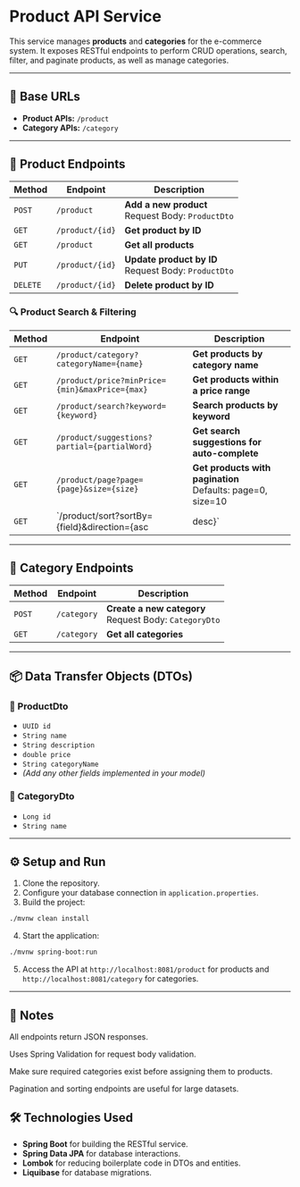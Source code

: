 # Product API Service

This service manages **products** and **categories** for the e-commerce system. It exposes RESTful endpoints to perform CRUD operations, search, filter, and paginate products, as well as manage categories.

---

## 📁 Base URLs

- **Product APIs:** `/product`
- **Category APIs:** `/category`

---

## 🚀 Product Endpoints

| Method   | Endpoint        | Description                                              |
| -------- | --------------- | -------------------------------------------------------- |
| `POST`   | `/product`      | **Add a new product** <br> Request Body: `ProductDto`    |
| `GET`    | `/product/{id}` | **Get product by ID**                                    |
| `GET`    | `/product`      | **Get all products**                                     |
| `PUT`    | `/product/{id}` | **Update product by ID** <br> Request Body: `ProductDto` |
| `DELETE` | `/product/{id}` | **Delete product by ID**                                 |

### 🔍 Product Search & Filtering

| Method | Endpoint                                                                     | Description                                                          |
| ------ | ---------------------------------------------------------------------------- | -------------------------------------------------------------------- |
| `GET`  | `/product/category?categoryName={name}`                                      | **Get products by category name**                                    |
| `GET`  | `/product/price?minPrice={min}&maxPrice={max}`                               | **Get products within a price range**                                |
| `GET`  | `/product/search?keyword={keyword}`                                          | **Search products by keyword**                                       |
| `GET`  | `/product/suggestions?partial={partialWord}`                                 | **Get search suggestions for auto-complete**                         |
| `GET`  | `/product/page?page={page}&size={size}`                                      | **Get products with pagination** <br> Defaults: page=0, size=10      |
| `GET`  | `/product/sort?sortBy={field}&direction={asc|desc}`                          | **Sort products by field** <br> Defaults: sortBy=name, direction=asc |


---

## 📂 Category Endpoints

| Method | Endpoint    | Description                                                |
| ------ | ----------- | ---------------------------------------------------------- |
| `POST` | `/category` | **Create a new category** <br> Request Body: `CategoryDto` |
| `GET`  | `/category` | **Get all categories**                                     |

---

## 📦 Data Transfer Objects (DTOs)

### 🛒 ProductDto

- `UUID id`
- `String name`
- `String description`
- `double price`
- `String categoryName`
- _(Add any other fields implemented in your model)_

### 📑 CategoryDto

- `Long id`
- `String name`

---

## ⚙️ Setup and Run

1. Clone the repository.
2. Configure your database connection in `application.properties`.
3. Build the project:

```bash
./mvnw clean install
```

4. Start the application:

```bash
./mvnw spring-boot:run
```

5. Access the API at `http://localhost:8081/product` for products and `http://localhost:8081/category` for categories.

---

## 📝 Notes

All endpoints return JSON responses.

Uses Spring Validation for request body validation.

Make sure required categories exist before assigning them to products.

Pagination and sorting endpoints are useful for large datasets.

## 🛠️ Technologies Used

- **Spring Boot** for building the RESTful service.
- **Spring Data JPA** for database interactions.
- **Lombok** for reducing boilerplate code in DTOs and entities.
- **Liquibase** for database migrations.
